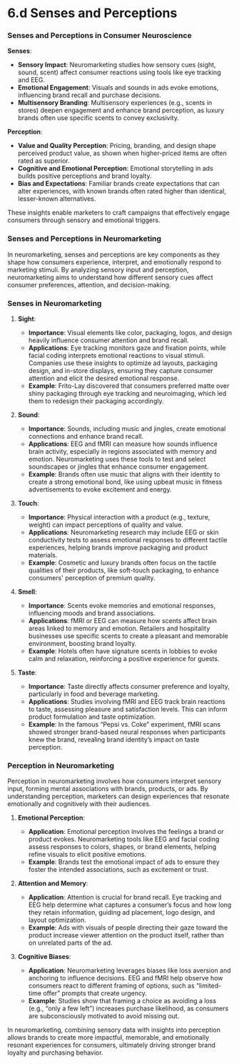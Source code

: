 # 6.d Senses and Perceptions

### Senses and Perceptions in Consumer Neuroscience

**Senses**:
- **Sensory Impact**: Neuromarketing studies how sensory cues (sight, sound, scent) affect consumer reactions using tools like eye tracking and EEG.
- **Emotional Engagement**: Visuals and sounds in ads evoke emotions, influencing brand recall and purchase decisions.
- **Multisensory Branding**: Multisensory experiences (e.g., scents in stores) deepen engagement and enhance brand perception, as luxury brands often use specific scents to convey exclusivity.

**Perception**:
- **Value and Quality Perception**: Pricing, branding, and design shape perceived product value, as shown when higher-priced items are often rated as superior.
- **Cognitive and Emotional Perception**: Emotional storytelling in ads builds positive perceptions and brand loyalty.
- **Bias and Expectations**: Familiar brands create expectations that can alter experiences, with known brands often rated higher than identical, lesser-known alternatives.

These insights enable marketers to craft campaigns that effectively engage consumers through sensory and emotional triggers.

### Senses and Perceptions in Neuromarketing

In neuromarketing, senses and perceptions are key components as they shape how consumers experience, interpret, and emotionally respond to marketing stimuli. By analyzing sensory input and perception, neuromarketing aims to understand how different sensory cues affect consumer preferences, attention, and decision-making.

### Senses in Neuromarketing

1. **Sight**:
   - **Importance**: Visual elements like color, packaging, logos, and design heavily influence consumer attention and brand recall.
   - **Applications**: Eye tracking monitors gaze and fixation points, while facial coding interprets emotional reactions to visual stimuli. Companies use these insights to optimize ad layouts, packaging design, and in-store displays, ensuring they capture consumer attention and elicit the desired emotional response.
   - **Example**: Frito-Lay discovered that consumers preferred matte over shiny packaging through eye tracking and neuroimaging, which led them to redesign their packaging accordingly.

2. **Sound**:
   - **Importance**: Sounds, including music and jingles, create emotional connections and enhance brand recall.
   - **Applications**: EEG and fMRI can measure how sounds influence brain activity, especially in regions associated with memory and emotion. Neuromarketing uses these tools to test and select soundscapes or jingles that enhance consumer engagement.
   - **Example**: Brands often use music that aligns with their identity to create a strong emotional bond, like using upbeat music in fitness advertisements to evoke excitement and energy.

3. **Touch**:
   - **Importance**: Physical interaction with a product (e.g., texture, weight) can impact perceptions of quality and value.
   - **Applications**: Neuromarketing research may include EEG or skin conductivity tests to assess emotional responses to different tactile experiences, helping brands improve packaging and product materials.
   - **Example**: Cosmetic and luxury brands often focus on the tactile qualities of their products, like soft-touch packaging, to enhance consumers' perception of premium quality.

4. **Smell**:
   - **Importance**: Scents evoke memories and emotional responses, influencing moods and brand associations.
   - **Applications**: fMRI or EEG can measure how scents affect brain areas linked to memory and emotion. Retailers and hospitality businesses use specific scents to create a pleasant and memorable environment, boosting brand loyalty.
   - **Example**: Hotels often have signature scents in lobbies to evoke calm and relaxation, reinforcing a positive experience for guests.

5. **Taste**:
   - **Importance**: Taste directly affects consumer preference and loyalty, particularly in food and beverage marketing.
   - **Applications**: Studies involving fMRI and EEG track brain reactions to taste, assessing pleasure and satisfaction levels. This can inform product formulation and taste optimization.
   - **Example**: In the famous “Pepsi vs. Coke” experiment, fMRI scans showed stronger brand-based neural responses when participants knew the brand, revealing brand identity’s impact on taste perception.

### Perception in Neuromarketing

Perception in neuromarketing involves how consumers interpret sensory input, forming mental associations with brands, products, or ads. By understanding perception, marketers can design experiences that resonate emotionally and cognitively with their audiences.

1. **Emotional Perception**:
   - **Application**: Emotional perception involves the feelings a brand or product evokes. Neuromarketing tools like EEG and facial coding assess responses to colors, shapes, or brand elements, helping refine visuals to elicit positive emotions.
   - **Example**: Brands test the emotional impact of ads to ensure they foster the intended associations, such as excitement or trust.

2. **Attention and Memory**:
   - **Application**: Attention is crucial for brand recall. Eye tracking and EEG help determine what captures a consumer’s focus and how long they retain information, guiding ad placement, logo design, and layout optimization.
   - **Example**: Ads with visuals of people directing their gaze toward the product increase viewer attention on the product itself, rather than on unrelated parts of the ad.

3. **Cognitive Biases**:
   - **Application**: Neuromarketing leverages biases like loss aversion and anchoring to influence decisions. EEG and fMRI help observe how consumers react to different framing of options, such as “limited-time offer” prompts that create urgency.
   - **Example**: Studies show that framing a choice as avoiding a loss (e.g., “only a few left”) increases purchase likelihood, as consumers are subconsciously motivated to avoid missing out.

In neuromarketing, combining sensory data with insights into perception allows brands to create more impactful, memorable, and emotionally resonant experiences for consumers, ultimately driving stronger brand loyalty and purchasing behavior.
